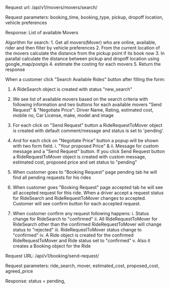 Request url: /api/v1/movers/movers/search/

Request parameters:
	booking_time, booking_type, pickup, dropoff location, vehicle preferences

Response:
	List of available Movers

Algorithm for search:
	1. Get all movers(Mover) who are online, available, rider and then filter by vehicle preferences
	2. From the current location of the movers calculate the distance from the pickup point if its book now
	3. In parallal calculate the distance between pickup and dropoff location using google_map/postgis
	4. estimate the costing for each movers
	5. Return the response

When a customer click "Search Available Rides" button after filling the form:
1. A RideSearch object is created with status "new_search"
2. We see list of available movers based on the search criteria with following information and 
two buttons for each available movers "Send Request" & "Negotiate Price": Driver Name, Rating, estimated cost, mobile no, Car License, make, model and image

3. For each click on "Send Request" button a RideRequestToMover object is created with default comment/message and status is set to 'pending'.
4. And for each click on "Negotiate Price" button a popup will be shown with two form field. i. "Your proposed Price" & ii. Message for custom message and a "Send Request" button. If you click Send Request button a RideRequestToMover object is created with custom message, estimated cost, proposed price and set status to "pending"

5. When customer goes to "Booking Request" page pending tab he will find all pending requests for his rides

6. When customer goes "Booking Request" page accepted tab he will see all accepted request for this ride. When a driver accept a request status for RideSearch and RideRequestToMover changes to accepted. Customer will see confirm button for each accepted request.

7. When customer confirm any request following happens:
	i. Status change for RideSearch to "confirmed"
	ii. All RideRequestToMover for RideSearch other than the confirmed RideRequestToMover will change status to "rejected"
	iii. RideRequestToMover status change to "confirmed"
	iv. A Ride object is created for the confirmed RideRequestToMover and Ride status set to "confirmed"
	v. Also it creates a Booking object for the Ride


Request URL: /api/v1/booking/send-request/

Request parameters:
    ride_search, mover, estimated_cost, proposed_cost, agreed_price 

Response: status = pending, 